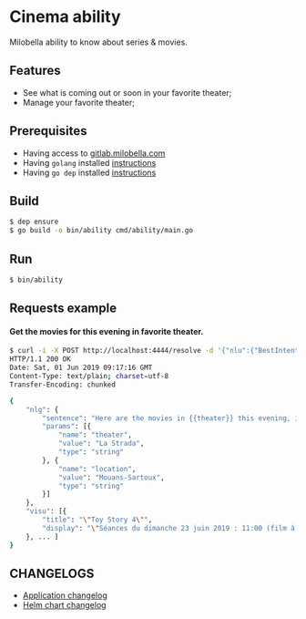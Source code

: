# Cinema ability
Milobella ability to know about series & movies.

## Features
- See what is coming out or soon in your favorite theater;
- Manage your favorite theater;

## Prerequisites

- Having access to [gitlab.milobella.com](https://gitlab.milobella.com/milobella)
- Having ``golang`` installed [instructions](https://golang.org/doc/install)
- Having ``go dep`` installed [instructions](https://golang.github.io/dep/docs/installation.html)

## Build

```bash
$ dep ensure
$ go build -o bin/ability cmd/ability/main.go
```

## Run

```bash
$ bin/ability
```

## Requests example

#### Get the movies for this evening in favorite theater.

```bash
$ curl -i -X POST http://localhost:4444/resolve -d '{"nlu":{"BestIntent": "LAST_SHOWTIME"}}'
HTTP/1.1 200 OK
Date: Sat, 01 Jun 2019 09:17:16 GMT
Content-Type: text/plain; charset=utf-8
Transfer-Encoding: chunked

{
	"nlg": {
		"sentence": "Here are the movies in {{theater}} this evening, in the {{location}}'s theater",
		"params": [{
			"name": "theater",
			"value": "La Strada",
			"type": "string"
		}, {
			"name": "location",
			"value": "Mouans-Sartoux",
			"type": "string"
		}]
	},
	"visu": [{
		"title": "\"Toy Story 4\"",
		"display": "\"Séances du dimanche 23 juin 2019 : 11:00 (film à 11:10)\""
	}, ... ]
}
```

## CHANGELOGS
- [Application changelog](./CHANGELOG.md)
- [Helm chart changelog](./helm/ability-cinema/CHANGELOG.md)